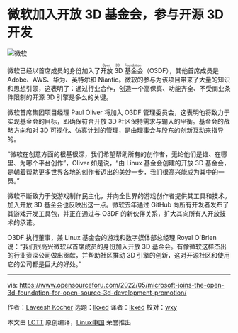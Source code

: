 [#]: subject: "Microsoft Joins The Open 3D Foundation For Open Source 3D Development"
[#]: via: "https://www.opensourceforu.com/2022/05/microsoft-joins-the-open-3d-foundation-for-open-source-3d-development-promotion/"
[#]: author: "Laveesh Kocher https://www.opensourceforu.com/author/laveesh-kocher/"
[#]: collector: "lkxed"
[#]: translator: "lkxed"
[#]: reviewer: "wxy"
[#]: publisher: "wxy"
[#]: url: "https://linux.cn/article-14544-1.html"

微软加入开放 3D 基金会，参与开源 3D 开发
======

![微软][1]

微软已经以首席成员的身份加入了<ruby>开放 3D 基金会<rt>Open 3D Foundation</rt></ruby>（O3DF），其他首席成员是 Adobe、AWS、华为、英特尔和 Niantic。微软的参与为该项目带来了大量的知识和思想引领，这表明了：通过行业合作，创造一个高保真、功能齐全、不受商业条件限制的开源 3D 引擎是多么的关键。

微软首席集团项目经理 Paul Oliver 将加入 O3DF 管理委员会，这表明他将致力于实现基金会的目标，即确保符合开放 3D 社区保持需求与输入的平衡。基金会的战略方向和对 3D 可视化、仿真计划的管理，是由理事会与股东的创新互动来指导的。

“微软在创意方面的根基很深，我们希望帮助所有的创作者，无论他们是谁、在哪里、为哪个平台创作”，Oliver 如是说，“由 Linux 基金会创建的开放 3D 基金会，是朝着帮助更多世界各地的创作者迈出的美妙一步，我们很高兴能成为其中的一员。”

微软不断致力于使游戏制作民主化，并向全世界的游戏创作者提供其工具和技术。加入开放 3D 基金会也反映出这一点。微软去年通过 GitHub 向所有开发者发布了其游戏开发工具包，并正在通过与 O3DF 的新伙伴关系，扩大其向所有人开放技术的承诺。

O3DF 执行董事，兼 Linux 基金会的游戏和数字媒体部总经理 Royal O'Brien 说：“我们很高兴微软以首席成员的身份加入开放 3D 基金会。有像微软这样杰出的行业资深公司做出贡献，并帮助社区推动 3D 引擎的创新，这对开源社区和使用它的公司都是巨大的好处。”

--------------------------------------------------------------------------------

via: https://www.opensourceforu.com/2022/05/microsoft-joins-the-open-3d-foundation-for-open-source-3d-development-promotion/

作者：[Laveesh Kocher][a]
选题：[lkxed][b]
译者：[lkxed](https://github.com/lkxed)
校对：[wxy](https://github.com/wxy)

本文由 [LCTT](https://github.com/LCTT/TranslateProject) 原创编译，[Linux中国](https://linux.cn/) 荣誉推出

[a]: https://www.opensourceforu.com/author/laveesh-kocher/
[b]: https://github.com/lkxed
[1]: https://www.opensourceforu.com/wp-content/uploads/2022/05/microsoft-696x464.jpg
